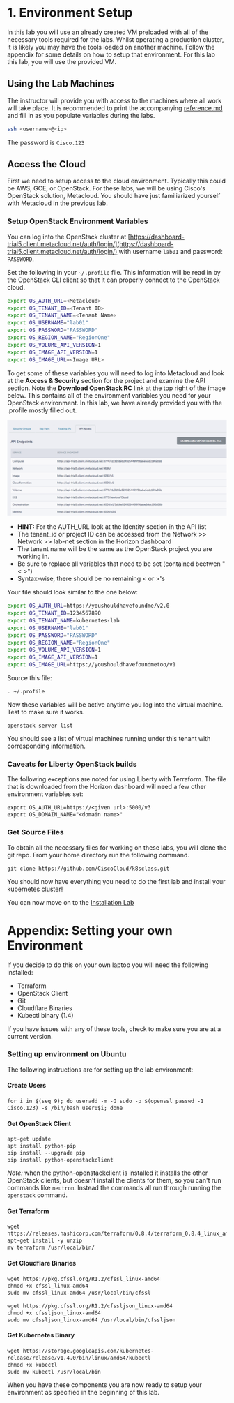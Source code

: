 # 1. Environment Setup

In this lab you will use an already created VM preloaded with all of the necessary tools required for the labs. Whilst operating a production cluster, it is likely you may have the tools loaded on another machine. Follow the appendix for some details on how to setup that environment. For this lab this lab, you will use the provided VM.

## Using the Lab Machines

The instructor will provide you with access to the machines where all work will take place. It is recommended to print the accompanying [reference.md](../reference.md) and fill in as you populate variables during the labs. 

```bash
ssh <username>@<ip>
```
The password is ```Cisco.123```


## Access the Cloud

First we need to setup access to the cloud environment. Typically this could be AWS, GCE, or OpenStack. For these labs, we will be using Cisco's OpenStack solution, Metacloud. You should have just familiarized yourself with Metacloud in the previous lab.

### Setup OpenStack Environment Variables

You can log into the OpenStack cluster at [https://dashboard-trial5.client.metacloud.net/auth/login/](https://dashboard-trial5.client.metacloud.net/auth/login/) with username ```lab01``` and password: ```PASSWORD```.

Set the following in your ```~/.profile``` file. This information will be read in by the OpenStack CLI client so that it can properly connect to the OpenStack cloud.

```bash
export OS_AUTH_URL=<Metacloud>
export OS_TENANT_ID=<Tenant ID>
export OS_TENANT_NAME=<Tenant Name>
export OS_USERNAME="lab01"
export OS_PASSWORD="PASSWORD"
export OS_REGION_NAME="RegionOne"
export OS_VOLUME_API_VERSION=1
export OS_IMAGE_API_VERSION=1
export OS_IMAGE_URL=<Image URL>
```

To get some of these variables you will need to log into Metacloud and look at the **Access & Security** section for the project and examine the API section. Note the **Download OpenStack RC** link at the top right of the image below. This contains all of the environment variables you need for your OpenStack environment. In this lab, we have already provided you with the .profile mostly filled out.

![api access](images/mc1.png)

  * **HINT:** For the AUTH_URL look at the Identity section in the API list 
  * The tenant_id or project ID can be accessed from the Network >> Network >> lab-net section in the Horizon dashboard
  * The tenant name will be the same as the OpenStack project you are working in.
  * Be sure to replace all variables that need to be set (contained beetwen "< >")
  * Syntax-wise, there should be no remaining < or  >'s

Your file should look similar to the one below:

```bash
export OS_AUTH_URL=https://youshouldhavefoundme/v2.0
export OS_TENANT_ID=1234567890
export OS_TENANT_NAME=kubernetes-lab
export OS_USERNAME="lab01"
export OS_PASSWORD="PASSWORD"
export OS_REGION_NAME="RegionOne"
export OS_VOLUME_API_VERSION=1
export OS_IMAGE_API_VERSION=1
export OS_IMAGE_URL=https://youshouldhavefoundmetoo/v1

```  

Source this file: 

```
. ~/.profile
```
Now these variables will be active anytime you log into the virtual machine. Test to make sure it works. 

```
openstack server list
```
You should see a list of virtual machines running under this tenant with corresponding information.

### Caveats for Liberty OpenStack builds
The following exceptions are noted for using Liberty with Terraform.  The file that is downloaded from the Horizon dashboard will need a few other environment variables set:

```
export OS_AUTH_URL=https://<given url>:5000/v3
export OS_DOMAIN_NAME="<domain name>"
```

### Get Source Files

To obtain all the necessary files for working on these labs, you will clone the git repo. From your home directory run the following command.

```
git clone https://github.com/CiscoCloud/k8sclass.git
```

You should now have everything you need to do the first lab and install your kubernetes cluster!

You can now move on to the [Installation Lab](https://github.com/CiscoCloud/k8sclass/blob/master/02-Install/README.md)


# Appendix: Setting your own Environment

If you decide to do this on your own laptop you will need the following installed: 

* Terraform
* OpenStack Client
* Git
* Cloudflare Binaries
* Kubectl binary (1.4)

If you have issues with any of these tools, check to make sure you are at a current version.  

### Setting up environment on Ubuntu

The following instructions are for setting up the lab environment: 

#### Create Users

```
for i in $(seq 9); do useradd -m -G sudo -p $(openssl passwd -1 Cisco.123) -s /bin/bash user0$i; done
```

#### Get OpenStack Client

```
apt-get update
apt install python-pip
pip install --upgrade pip
pip install python-openstackclient
```
_Note:_ when the python-openstackclient is installed it installs the other OpenStack clients, but doesn't install the clients for them, so you can't run commands like ```neutron```.  Instead the commands all run through running the ```openstack``` command.  

#### Get Terraform 

```
wget https://releases.hashicorp.com/terraform/0.8.4/terraform_0.8.4_linux_amd64.zip
apt-get install -y unzip
mv terraform /usr/local/bin/
```

#### Get Cloudflare Binaries

```
wget https://pkg.cfssl.org/R1.2/cfssl_linux-amd64
chmod +x cfssl_linux-amd64
sudo mv cfssl_linux-amd64 /usr/local/bin/cfssl
```

```
wget https://pkg.cfssl.org/R1.2/cfssljson_linux-amd64
chmod +x cfssljson_linux-amd64
sudo mv cfssljson_linux-amd64 /usr/local/bin/cfssljson
```

#### Get Kubernetes Binary

```
wget https://storage.googleapis.com/kubernetes-release/release/v1.4.0/bin/linux/amd64/kubectl
chmod +x kubectl
sudo mv kubectl /usr/local/bin
```

When you have these components you are now ready to setup your environment as specified in the beginning of this lab.

